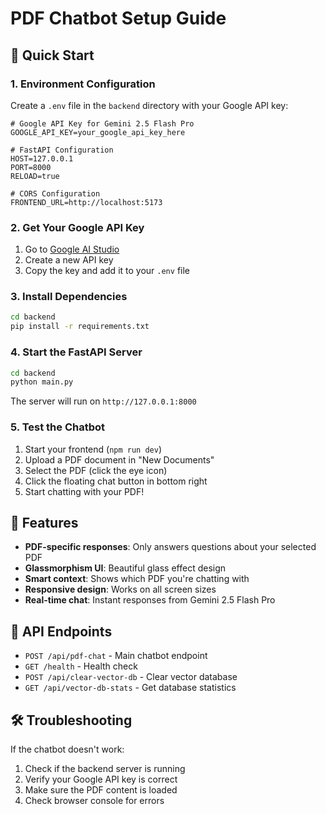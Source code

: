 # PDF Chatbot Setup Guide

## 🚀 Quick Start

### 1. Environment Configuration

Create a `.env` file in the `backend` directory with your Google API key:

```env
# Google API Key for Gemini 2.5 Flash Pro
GOOGLE_API_KEY=your_google_api_key_here

# FastAPI Configuration
HOST=127.0.0.1
PORT=8000
RELOAD=true

# CORS Configuration
FRONTEND_URL=http://localhost:5173
```

### 2. Get Your Google API Key

1. Go to [Google AI Studio](https://makersuite.google.com/app/apikey)
2. Create a new API key
3. Copy the key and add it to your `.env` file

### 3. Install Dependencies

```bash
cd backend
pip install -r requirements.txt
```

### 4. Start the FastAPI Server

```bash
cd backend
python main.py
```

The server will run on `http://127.0.0.1:8000`

### 5. Test the Chatbot

1. Start your frontend (`npm run dev`)
2. Upload a PDF document in "New Documents"
3. Select the PDF (click the eye icon)
4. Click the floating chat button in bottom right
5. Start chatting with your PDF!

## 🤖 Features

- **PDF-specific responses**: Only answers questions about your selected PDF
- **Glassmorphism UI**: Beautiful glass effect design
- **Smart context**: Shows which PDF you're chatting with
- **Responsive design**: Works on all screen sizes
- **Real-time chat**: Instant responses from Gemini 2.5 Flash Pro

## 🔧 API Endpoints

- `POST /api/pdf-chat` - Main chatbot endpoint
- `GET /health` - Health check
- `POST /api/clear-vector-db` - Clear vector database
- `GET /api/vector-db-stats` - Get database statistics

## 🛠️ Troubleshooting

If the chatbot doesn't work:
1. Check if the backend server is running
2. Verify your Google API key is correct
3. Make sure the PDF content is loaded
4. Check browser console for errors
